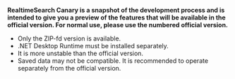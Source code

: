 **RealtimeSearch Canary is a snapshot of the development process and is intended to give you a preview of the features that will be available in the official version. For normal use, please use the numbered official version.**

  * Only the ZIP-fd version is available.
  * .NET Desktop Runtime must be installed separately.
  * It is more unstable than the official version.
  * Saved data may not be compatible. It is recommended to operate separately from the official version.